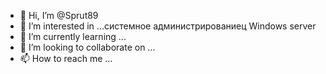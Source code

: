 - 👋 Hi, I’m @Sprut89
- 👀 I’m interested in ...системное администрированиец Windows server
- 🌱 I’m currently learning ...
- 💞️ I’m looking to collaborate on ...
- 📫 How to reach me ...

<!---
Sprut89/Sprut89 is a ✨ special ✨ repository because its `README.md` (this file) appears on your GitHub profile.
You can click the Preview link to take a look at your changes.
--->
